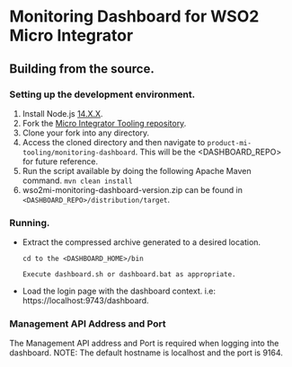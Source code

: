 # Monitoring Dashboard for WSO2 Micro Integrator

## Building from the source.

### Setting up the development environment.
1. Install Node.js [14.X.X](https://nodejs.org/en/download/releases/).
2. Fork the [Micro Integrator Tooling repository](https://github.com/wso2/product-mi-tooling).
3. Clone your fork into any directory.
4. Access the cloned directory and then navigate to `product-mi-tooling/monitoring-dashboard`. This 
   will be the <DASHBOARD_REPO> for future reference.
5. Run the script available by doing the following Apache Maven command.
```mvn clean install```
6. wso2mi-monitoring-dashboard-version.zip can be found in
 `<DASHBOARD_REPO>/distribution/target`.
 
### Running.
- Extract the compressed archive generated to a desired location.
    ```
    cd to the <DASHBOARD_HOME>/bin
    
    Execute dashboard.sh or dashboard.bat as appropriate.
    ```

- Load the login page with the dashboard context. i.e: https://localhost:9743/dashboard.
    
### Management API Address and Port
   The Management API address and Port is required when logging into the dashboard.
   NOTE: The default hostname is localhost and the port is 9164.
